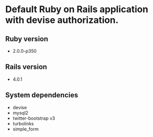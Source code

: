 # Default Ruby on Rails application with devise authorization.

## Ruby version
  * 2.0.0-p350

## Rails version
  * 4.0.1

## System dependencies
  * devise
  * mysql2
  * twitter-bootstrap v3
  * turbolinks
  * simple_form
